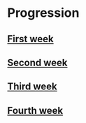 # Progression

## [First week](https://jedsadasrijunpoe.github.io/IR_remote_MQTT_MATLAB/blogs/progress-10-28-2022.html)

## [Second week](https://jedsadasrijunpoe.github.io/IR_remote_MQTT_MATLAB/blogs/progress-11-04-2022.html)

## [Third week](https://jedsadasrijunpoe.github.io/IR_remote_MQTT_MATLAB/blogs/progress-11-11-2022.html)

## [Fourth week](https://jedsadasrijunpoe.github.io/IR_remote_MQTT_MATLAB/blogs/progress-11-18-2022.html)
